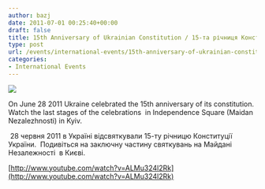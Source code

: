 ```yaml
---
author: bazj
date: 2011-07-01 00:25:40+00:00
draft: false
title: 15th Anniversary of Ukrainian Constitution / 15-та річниця Конституції України
type: post
url: /events/international-events/15th-anniversary-of-ukrainian-constitution/
categories:
- International Events
---
```


[![](http://www.ozeukes.com/wp-content/uploads/2011/07/Constitution-15th-anniversary-kyiv-thumb1.jpg)
](http://www.ozeukes.com/wp-content/uploads/2011/07/Constitution-15th-anniversary-kyiv-thumb1.jpg)

On June 28 2011 Ukraine celebrated the 15th anniversary of its constitution.  Watch the last stages of the celebrations  in Independence Square (Maidan Nezalezhnosti) in Kyiv. 

 28 червня 2011 в Україні відсвяткували 15-ту річницю Конституції України.  Подивіться на заключну частину святкувань на Майдані Незалежності  в Києві.

[http://www.youtube.com/watch?v=ALMu324l2Rk](http://www.youtube.com/watch?v=ALMu324l2Rk)
